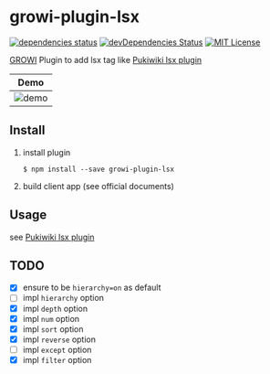 # growi-plugin-lsx

[![dependencies status](https://david-dm.org/weseek/growi-plugin-lsx.svg)](https://david-dm.org/weseek/growi-plugin-lsx)
[![devDependencies Status](https://david-dm.org/weseek/growi-plugin-lsx/dev-status.svg)](https://david-dm.org/weseek/growi-plugin-lsx?type=dev)
[![MIT License](http://img.shields.io/badge/license-MIT-blue.svg?style=flat)](LICENSE)

[GROWI][growi] Plugin to add lsx tag like [Pukiwiki lsx plugin](http://ukiya.sakura.ne.jp/index.php?PukiWiki%2F1.4%2F%E3%83%9E%E3%83%8B%E3%83%A5%E3%82%A2%E3%83%AB%2F%E3%83%97%E3%83%A9%E3%82%B0%E3%82%A4%E3%83%B3%2F%E7%8B%AC%E8%87%AA%E3%81%AB%E8%BF%BD%E5%8A%A0%E3%81%97%E3%81%9F%E3%82%82%E3%81%AE%2Flsx)

| Demo |
|--|
|![demo](https://cloud.githubusercontent.com/assets/1638767/26558936/46624c78-44e7-11e7-93f1-eda13b41a5cd.gif)|


Install
--------

1. install plugin

    ```
    $ npm install --save growi-plugin-lsx
    ```

1. build client app (see official documents)


Usage
------

see [Pukiwiki lsx plugin](http://ukiya.sakura.ne.jp/index.php?PukiWiki%2F1.4%2F%E3%83%9E%E3%83%8B%E3%83%A5%E3%82%A2%E3%83%AB%2F%E3%83%97%E3%83%A9%E3%82%B0%E3%82%A4%E3%83%B3%2F%E7%8B%AC%E8%87%AA%E3%81%AB%E8%BF%BD%E5%8A%A0%E3%81%97%E3%81%9F%E3%82%82%E3%81%AE%2Flsx)

TODO
----

- [x] ensure to be `hierarchy=on` as default
- [ ] impl `hierarchy` option
- [x] impl `depth` option
- [x] impl `num` option
- [x] impl `sort` option
- [x] impl `reverse` option
- [ ] impl `except` option
- [x] impl `filter` option

[GROWI]: https://github.com/weseek/growi
